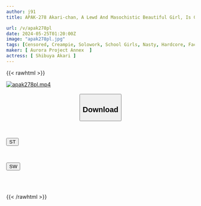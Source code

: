 ```yaml
---
author: j91
title: APAK-278 Akari-chan, A Lewd And Masochistic Beautiful Girl, Is Gap-moe! Drooling, Crying, And Drooling! A Female Student With Glasses Who Is Addicted To Pleasure! Nasty Climax SEX In Hotel Cage With Off-paco Girl Akari Shibuya

url: /v/apak278pl
date: 2024-05-25T01:20:00Z
image: "apak278pl.jpg"
tags: [Censored, Creampie, Solowork, School Girls, Nasty, Hardcore, Facials, Acme · Orgasm	]
maker: [ Aurora Project Annex  ]
actress: [ Shibuya Akari ]
---
```



{{< rawhtml >}}

<div class="video" data-videoid="VmLZYeLv2jiKWW1">
    <a href="javascript:;">
        <img src="/v/apak278pl/apak278pl.jpg" width="WIDTH" height="HEIGHT" alt="apak278pl.mp4" loading="lazy">
    </a>
</div>

<script type="text/javascript" src="https://j91.asia/asset/on-demand-st.js"></script>

<br>
  <link rel="stylesheet" href="https://j91.asia/asset/bs5.css">
  
  <center>
  <button class="btn btn-primary" type="button" data-bs-toggle="collapse" data-bs-target=".multi-collapse" aria-expanded="false" aria-controls="multiCollapseExample1 multiCollapseExample2"><h2>Download</h2></button></center>
</p>
<div class="row">
  <div class="col">
    <div class="collapse multi-collapse" id="multiCollapseExample1">
      <div class="card card-body">
	      	      <br>
<div class="buttons">  
<p><a href="/v/apak278pl/st.html" target="_blank"><button class="btn-hover color-3"><i class="fa fa-download"></i> ST</button></a></p></div>
    </div>
  </div>
</div>
  <div class="col">
    <div class="collapse multi-collapse" id="multiCollapseExample2">
      <div class="card card-body">
	      <br>
<div class="buttons">
<p><a href="/v/apak278pl/sw.html" target="_blank"><button class="btn-hover color-2"><i class="fa fa-download"></i> SW</button></a></p></div>
<br><br>
      </div>
    </div>
  </div>
</div>

{{< /rawhtml >}}